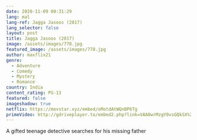 ```yaml
---
date: 2020-11-09 00:31:29
lang: mal
lang-ref: Jagga Jasoos (2017)
lang_selector: false
layout: post
title: Jagga Jasoos (2017)
image: /assets/images/778.jpg
featured_image: /assets/images/778.jpg
author: maxflix21
genre:
  - Adventure
  - Comedy
  - Mystery
  - Romance
country: India
content_rating: PG-13
featured: false
imageshadow: true
netflix: https://movstar.xyz/embed/oMotdAtWQnBP6Tg
primeVideo: http://gdriveplayer.to/embed2.php?link=VAA0wrMzgY0vsGQkSX%252BM%252Fg%252FZJnfBTWxapbLpo01kgzrDjo0uWQkWGTNEksGwthTbdU7IXDCVdvfvDdjrzWj%252FDtnQLPrHLZzXAh60N6Is2GTcOIoy9Kwf5STt5L7XipXpHr%252BtBl7Ewrrqe%252B%252FwXQ3zDifiDkHpjuAZC2wiqlvA05%252BaNsSymkU%252FglgIppJS3UHRvQ%252B9jiRNn4nY%252BvZS5Gbnpk
---
```

A gifted teenage detective searches for his missing father
